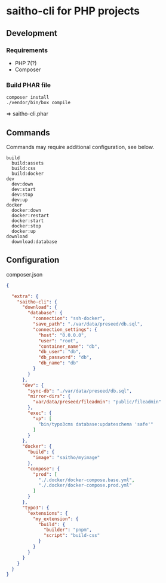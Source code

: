 # saitho-cli for PHP projects

## Development

### Requirements

* PHP 7(?)
* Composer

### Build PHAR file

```
composer install
./vendor/bin/box compile
```

=> saitho-cli.phar

## Commands

Commands may require additional configuration, see below.

```
build
  build:assets    
  build:css       
  build:docker 
dev
  dev:down        
  dev:start       
  dev:stop        
  dev:up
docker
  docker:down     
  docker:restart  
  docker:start    
  docker:stop     
  docker:up 
download
  download:database
```

## Configuration

composer.json

```json
{

  "extra": {
    "saitho-cli": {
      "download": {
        "database": {
          "connection": "ssh-docker",
          "save_path": "./var/data/preseed/db.sql",
          "connection_settings": {
            "host": "0.0.0.0",
            "user": "root",
            "container_name": "db",
            "db_user": "db",
            "db_password": "db",
            "db_name": "db"
          }
        }
      },
      "dev": {
        "sync-db": "./var/data/preseed/db.sql",
        "mirror-dirs": {
          "var/data/preseed/fileadmin": "public/fileadmin"
        },
        "exec": {
          "up": [
            "bin/typo3cms database:updateschema 'safe'"
          ]
        }
      },
      "docker": {
        "build": {
          "image": "saitho/myimage"
        },
        "compose": {
          "prod": [
            "./.docker/docker-compose.base.yml",
            "./.docker/docker-compose.prod.yml"
          ]
        }
      },
      "typo3": {
        "extensions": {
          "my_extension": {
            "build": {
              "builder": "pnpm",
              "script": "build-css"
            }
          }
        }
      }
    }
  }
}
```
